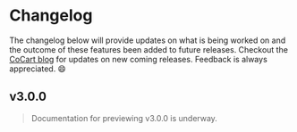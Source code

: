 # Changelog #

The changelog below will provide updates on what is being worked on and the outcome of these features been added to future releases. Checkout the [CoCart blog](https://cocart.xyz/news/) for updates on new coming releases. Feedback is always appreciated. 😄

## v3.0.0 ##

> Documentation for previewing v3.0.0 is underway.
